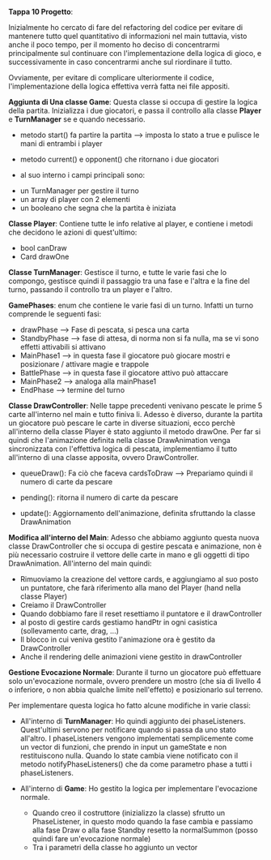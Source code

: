 **Tappa 10 Progetto**:

Inizialmente ho cercato di fare del refactoring del codice per evitare di mantenere tutto quel quantitativo di informazioni nel main tuttavia, visto anche il poco tempo, per il momento ho deciso di concentrarmi principalmente sul continuare con l'implementazione della logica di gioco, e successivamente in caso concentrarmi anche sul riordinare il tutto.

Ovviamente, per evitare di complicare ulteriormente il codice, l'implementazione della logica effettiva verrà fatta nei file appositi.

**Aggiunta di Una classe Game**: Questa classe si occupa di gestire la logica della partita. Inizializza i due giocatori, e passa il controllo alla classe **Player** e **TurnManager** se e quando necessario.
- metodo start() fa partire la partita --> imposta lo stato a true e pulisce le mani di entrambi i player 
- metodo current() e opponent() che ritornano i due giocatori

- al suo interno i campi principali sono:
 * un TurnManager per gestire il turno
 * un array di player con 2 elementi 
 * un booleano che segna che la partita è iniziata
 
**Classe Player**: Contiene tutte le info relative al player, e contiene i metodi che decidono le azioni di quest'ultimo:
- bool canDraw
- Card drawOne

**Classe TurnManager**: Gestisce il turno, e tutte le varie fasi che lo compongo, gestisce quindi il passaggio tra una fase e l'altra e la fine del turno, passando il controllo tra un player e l'altro.

**GamePhases**: enum che contiene le varie fasi di un turno. Infatti un turno comprende le seguenti fasi:
- drawPhase --> Fase di pescata, si pesca una carta
- StandbyPhase --> fase di attesa, di norma non si fa nulla, ma se vi sono effetti attivabili si attivano
- MainPhase1 --> in questa fase il giocatore può giocare mostri e posizionare / attivare magie e trappole
- BattlePhase --> in questa fase il giocatore attivo può attaccare 
- MainPhase2 --> analoga alla mainPhase1 
- EndPhase --> termine del turno

**Classe DrawController**: Nelle tappe precedenti venivano pescate le prime 5 carte all'interno nel main e tutto finiva li. Adesso è diverso, durante la partita un giocatore può pescare le carte in diverse situazioni, ecco perchè all'interno della classe Player è stato aggiunto il metodo drawOne.
Per far si quindi che l'animazione definita nella classe DrawAnimation venga sincronizzata con l'effettiva logica di pescata, implementiamo il tutto all'interno di una classe apposita, ovvero DrawController.

- queueDraw(): Fa ciò che faceva cardsToDraw --> Prepariamo quindi il numero di carte da pescare
- pending(): ritorna il numero di carte da pescare

- update(): Aggiornamento dell'animazione, definita sfruttando la classe DrawAnimation 

**Modifica all'interno del Main**:
Adesso che abbiamo aggiunto questa nuova classe DrawController che si occupa di gestire pescata e animazione, non è più necessario costruire il vettore delle carte in mano e gli oggetti di tipo DrawAnimation.
All'interno del main quindi:

- Rimuoviamo la creazione del vettore cards, e aggiungiamo al suo posto un puntatore, che farà riferimento alla mano del Player (hand nella classe Player)
- Creiamo il DrawController
- Quando dobbiamo fare il reset resettiamo il puntatore e il drawController
- al posto di gestire cards gestiamo handPtr in ogni casistica (sollevamento carte, drag, ...)
- Il blocco in cui veniva gestito l'animazione ora è gestito da DrawController
- Anche il rendering delle animazioni viene gestito in drawController

**Gestione Evocazione Normale**:
Durante il turno un giocatore può effettuare solo un'evocazione normale, ovvero prendere un mostro (che sia di livello 4 o inferiore, o non abbia qualche limite nell'effetto) e posizionarlo sul terreno.

Per implementare questa logica ho fatto alcune modifiche in varie classi:
- All'interno di **TurnManager**: Ho quindi aggiunto dei phaseListeners. Quest'ultimi servono per notificare quando si passa da uno stato all'altro. I phaseListeners vengono implementati semplicemente come un vector di funzioni, che prendo in input un gameState e non restituiscono nulla. Quando lo state cambia viene notificato con il metodo notifyPhaseListeners() che da come parametro phase a tutti i phaseListeners.

- All'interno di **Game**: Ho gestito la logica per implementare l'evocazione normale. 
    * Quando creo il costruttore (inizializzo la classe) sfrutto un PhaseListener, in questo modo quando la fase cambia e passiamo alla fase Draw o alla fase Standby resetto la normalSummon (posso quindi fare un'evocazione normale)
    * Tra i parametri della classe ho aggiunto un vector



